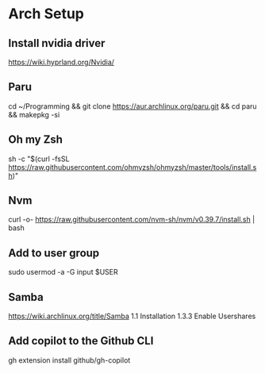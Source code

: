 # Arch Setup

## Install nvidia driver

https://wiki.hyprland.org/Nvidia/

## Paru

cd ~/Programming && git clone https://aur.archlinux.org/paru.git && cd paru && makepkg -si

## Oh my Zsh

sh -c "$(curl -fsSL https://raw.githubusercontent.com/ohmyzsh/ohmyzsh/master/tools/install.sh)"

## Nvm

curl -o- https://raw.githubusercontent.com/nvm-sh/nvm/v0.39.7/install.sh | bash


## Add to user group

sudo usermod -a -G input $USER

## Samba
https://wiki.archlinux.org/title/Samba
1.1 Installation
1.3.3 Enable Usershares

## Add copilot to the Github CLI
gh extension install github/gh-copilot
